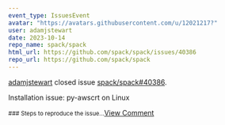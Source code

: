 ```yaml
---
event_type: IssuesEvent
avatar: "https://avatars.githubusercontent.com/u/12021217?"
user: adamjstewart
date: 2023-10-14
repo_name: spack/spack
html_url: https://github.com/spack/spack/issues/40386
repo_url: https://github.com/spack/spack
---
```


<a href='https://github.com/adamjstewart' target='_blank'>adamjstewart</a> closed issue <a href='https://github.com/spack/spack/issues/40386' target='_blank'>spack/spack#40386</a>.

<p>Installation issue: py-awscrt on Linux</p><small>### Steps to reproduce the issue...</small><a href='https://github.com/spack/spack/issues/40386' target='_blank'>View Comment</a>
